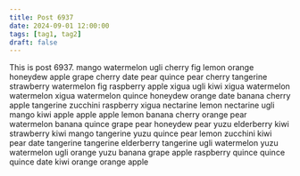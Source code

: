 ```yaml
---
title: Post 6937
date: 2024-09-01 12:00:00
tags: [tag1, tag2]
draft: false
---
```

This is post 6937.
mango
watermelon
ugli
cherry
fig
lemon
orange
honeydew
apple
grape
cherry
date
pear
quince
pear
cherry
tangerine
strawberry
watermelon
fig
raspberry
apple
xigua
ugli
kiwi
xigua
watermelon
watermelon
xigua
watermelon
quince
honeydew
orange
date
banana
cherry
apple
tangerine
zucchini
raspberry
xigua
nectarine
lemon
nectarine
ugli
mango
kiwi
apple
apple
apple
lemon
banana
cherry
orange
pear
watermelon
banana
quince
grape
pear
honeydew
pear
yuzu
elderberry
kiwi
strawberry
kiwi
mango
tangerine
yuzu
quince
pear
lemon
zucchini
kiwi
pear
date
tangerine
tangerine
elderberry
tangerine
ugli
watermelon
yuzu
watermelon
ugli
orange
yuzu
banana
grape
apple
raspberry
quince
quince
quince
date
kiwi
orange
orange
apple
